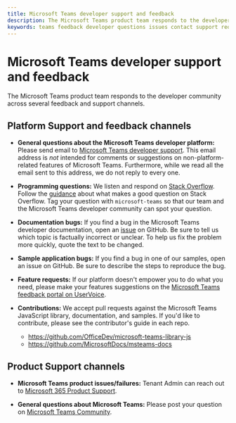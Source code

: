 ```yaml
---
title: Microsoft Teams developer support and feedback
description: The Microsoft Teams product team responds to the developer community across several feedback and support channels.
keywords: teams feedback developer questions issues contact support request bugs contributions 
---
```


# Microsoft Teams developer support and feedback

The Microsoft Teams product team responds to the developer community across several feedback and support channels.

## Platform Support and feedback channels

- **General questions about the Microsoft Teams developer platform:** Please send email to [Microsoft Teams developer support](mailto:microsoftteamsdev@microsoft.com). This email address is _not_ intended for comments or suggestions on non-platform-related features of Microsoft Teams. Furthermore, while we read all the email sent to this address, we do not reply to every one.

- **Programming questions:** We listen and respond on [Stack Overflow](http://stackoverflow.com/questions/tagged/microsoft-teams). Follow the [guidance](http://stackoverflow.com/tour) about what makes a good question on Stack Overflow. Tag your question with `microsoft-teams` so that our team and the Microsoft Teams developer community can spot your question.

- **Documentation bugs:** If you find a bug in the Microsoft Teams developer documentation, open an [issue](https://github.com/MicrosoftDocs/msteams-docs/issues) on GitHub. Be sure to tell us which topic is factually incorrect or unclear. To help us fix the problem more quickly, quote the text to be changed.

- **Sample application bugs:** If you find a bug in one of our samples, open an issue on GitHub. Be sure to describe the steps to reproduce the bug.

- **Feature requests:** If our platform doesn't empower you to do what you need, please make your features suggestions on the [Microsoft Teams feedback portal on UserVoice](https://aka.ms/microsoftteamsplatformsuggestions).

- **Contributions:** We accept pull requests against the Microsoft Teams JavaScript library, documentation, and samples. If you'd like to contribute, please see the contributor's guide in each repo.

  * https://github.com/OfficeDev/microsoft-teams-library-js
  * https://github.com/MicrosoftDocs/msteams-docs

## Product Support channels
- **Microsoft Teams product issues/failures:** Tenant Admin can reach out to [Microsoft 365 Product Support](https://docs.microsoft.com/en-us/microsoft-365/admin/contact-support-for-business-products?view=o365-worldwide&tabs=online).

- **General questions about Microsoft Teams:** Please post your question on [Microsoft Teams Community](https://answers.microsoft.com/en-us/msteams/forum).
